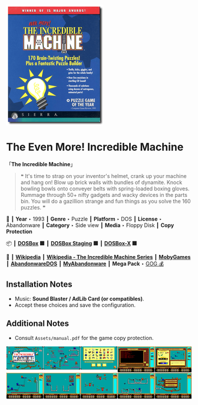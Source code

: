 ![](Thumbnail.png "application-thumbnail")

# The Even More! Incredible Machine

「**The Incredible Machine**」

> ❝ It's time to strap on your inventor's helmet, crank up your machine and hang on! Blow up brick walls with bundles of dynamite. Knock bowling bowls onto conveyer belts with spring-loaded boxing gloves. Rummage through 50+ nifty gadgets and wacky devices in the parts bin. You will do a gazillion strange and fun things as you solve the 160 puzzles. ❞
>

📌 ┃ **Year** ‣ 1993 ┃ **Genre** ‣ Puzzle ┃ **Platform** ‣ DOS ┃ **License** ‣ Abandonware ┃ **Category** ‣ Side view ┃ **Media** ‣ Floppy Disk ┃ **Copy Protection** 

📦 ┃ **[DOSBox](https://www.dosbox.com/) 🟩** ┃ **[DOSBox Staging](https://dosbox-staging.github.io/) 🟩** ┃ **[DOSBox-X](https://dosbox-x.com/) 🟩** 

📎 ┃ **[Wikipedia](https://en.wikipedia.org/wiki/The_Incredible_Machine_(1993_video_game))** ┃ **[Wikipedia - The Incredible Machine Series](https://en.wikipedia.org/wiki/The_Incredible_Machine)** ┃ **[MobyGames](https://www.mobygames.com/game/3169/the-even-more-incredible-machine/)** ┃ **[AbandonwareDOS](https://www.abandonwaredos.com/abandonware-game.php?abandonware=The+Incredible+Machine&gid=1020)** ┃ **[MyAbandonware](https://www.myabandonware.com/game/the-even-more-incredible-machine-2dh)** ┃ **Mega Pack** ‣ [GOG 💰](https://www.gog.com/en/game/the_incredible_machine_mega_pack) 

## Installation Notes
- Music: **Sound Blaster / AdLib Card (or compatibles)**.
- Accept these choices and save the configuration.

## Additional Notes
- Consult `Assets/manual.pdf` for the game copy protection.

![](Montage.png "The Even More! Incredible Machine")

